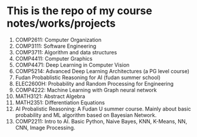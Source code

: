 # This is the repo of my course notes/works/projects

1. COMP2611: Computer Organization
2. COMP3111: Software Engineering
3. COMP3711: Algorithm and data structures
4. COMP4411: Computer Graphics
5. COMP4471: Deep Learning in Computer Vision
6. COMP5214: Advanced Deep Learning Architectures (a PG level course)
7. Fudan Probablistic Reasoning for AI (fudan summer school)
8. ELEC2600H: Probability and Random Processing for Engineering
9. COMP4222: Machine Learning with Graph neural network
10. MATH3121: Abstract Algebra
11. MATH2351: Differentiation Equations
12. AI Probalistic Reasoning: A Fudan U summer course. Mainly about basic probability and ML algorithm based on Bayesian Network. 
13. COMP2211: Intro to AI. Basic Python, Naive Bayes, KNN, K-Means, NN, CNN, Image Processing. 